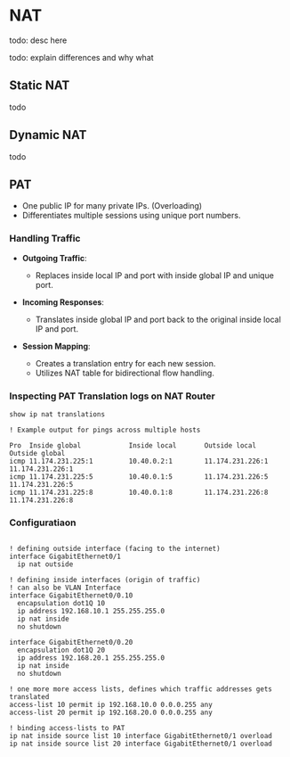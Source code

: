 # NAT

todo: desc here

todo: explain differences and why what

## Static NAT

todo

## Dynamic NAT

todo

## PAT

- One public IP for many private IPs. (Overloading)
- Differentiates multiple sessions using unique port numbers.

### Handling Traffic
- **Outgoing Traffic**:
  - Replaces inside local IP and port with inside global IP and unique port.
  
- **Incoming Responses**:
  - Translates inside global IP and port back to the original inside local IP and port.
  
- **Session Mapping**:
  - Creates a translation entry for each new session.
  - Utilizes NAT table for bidirectional flow handling.

### Inspecting PAT Translation logs on NAT Router
``` cisco-ios
show ip nat translations

! Example output for pings across multiple hosts

Pro  Inside global            Inside local       Outside local      Outside global
icmp 11.174.231.225:1         10.40.0.2:1        11.174.231.226:1   11.174.231.226:1
icmp 11.174.231.225:5         10.40.0.1:5        11.174.231.226:5   11.174.231.226:5
icmp 11.174.231.225:8         10.40.0.1:8        11.174.231.226:8   11.174.231.226:8
```

### Configuratiaon
```cisco-ios

! defining outside interface (facing to the internet)
interface GigabitEthernet0/1
  ip nat outside

! defining inside interfaces (origin of traffic)
! can also be VLAN Interface
interface GigabitEthernet0/0.10
  encapsulation dot1Q 10
  ip address 192.168.10.1 255.255.255.0
  ip nat inside
  no shutdown

interface GigabitEthernet0/0.20
  encapsulation dot1Q 20
  ip address 192.168.20.1 255.255.255.0
  ip nat inside
  no shutdown

! one more more access lists, defines which traffic addresses gets translated
access-list 10 permit ip 192.168.10.0 0.0.0.255 any
access-list 20 permit ip 192.168.20.0 0.0.0.255 any

! binding access-lists to PAT 
ip nat inside source list 10 interface GigabitEthernet0/1 overload
ip nat inside source list 20 interface GigabitEthernet0/1 overload
```